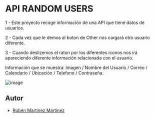 # API RANDOM USERS

1 - Este proyecto recoge información de una API que tiene datos de usuarios.

2 - Cada vez que le demos al boton de Other nos cargará otro usuario diferente.

3 - Cuando deslizemos el raton por los diferentes iconos nos irá apareciendo diferente información relacionada con el usuario. 

Información que se muestra: Imagen / Nombre del Usuario / Correo / Calendario / Ubicación / Telefono / Contraseña.

![image](https://github.com/5ruben5/API-RANDOM-USERS/assets/122776183/1f8edb20-65b2-4491-87b2-8c6d6100ba0f)



## Autor

- [Rubén Martínez Martínez](https://github.com/5ruben5)
